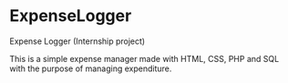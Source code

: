 # ExpenseLogger
Expense Logger (Internship project)

This is a simple expense manager made with HTML, CSS, PHP and SQL with the purpose of managing expenditure.
